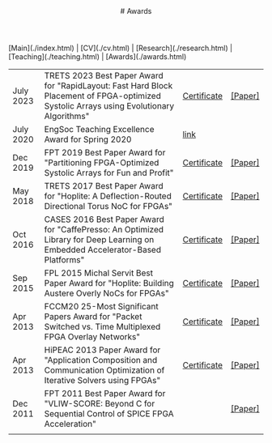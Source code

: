 <div class="wrapper">

<!-- Compilation Instructions
pandoc awards.md -s -c stylesheets/styles.css -o awards.html --metadata pagetitle="Awards"
-->

<header>
# Awards
</header>

<section>
[Main](./index.html) | [CV](./cv.html) | [Research](./research.html) | [Teaching](./teaching.html) | [Awards](./awards.html) <br>
	
| | | | |
|:--|:--|:--|:--|
| July 2023 | TRETS 2023 Best Paper Award for "RapidLayout: Fast Hard Block Placement of FPGA-optimized Systolic Arrays using Evolutionary Algorithms" | [Certificate](./images/trets2023_award.jpg) | [[Paper]](./publications/rapidlayout_trets2022.pdf) | 
| July 2020 | EngSoc Teaching Excellence Award for Spring 2020 | [link](https://www.engsoc.uwaterloo.ca/about-us/awards/faculty-awards/) | 
| Dec 2019 | FPT 2019 Best Paper Award for "Partitioning FPGA-Optimized Systolic Arrays for Fun and Profit" | [Certificate](./images/fpt2019_award.jpg) | [[Paper]](./publications/part-systolic_fpt-2019.pdf.pdf) | 
| May 2018 | TRETS 2017 Best Paper Award for "Hoplite: A Deflection-Routed Directional Torus NoC for FPGAs" | [Certificate](./images/trets2017_award.jpg) | [[Paper]](./publications/hoplite_trets2017.pdf) | 
| Oct 2016 | CASES 2016 Best Paper Award for "CaffePresso: An Optimized Library for Deep Learning on Embedded Accelerator-Based Platforms" | [Certificate](./images/cases2016_award.jpg) | [[Paper]](./publications/caffepresso_cases2016.pdf) | 
| Sep 2015 | FPL 2015 Michal Servit Best Paper Award for "Hoplite: Building Austere Overly NoCs for FPGAs" | [Certificate](./images/fpl2015_award.jpg) | [[Paper]](./publications/hoplite_fpl2015.pdf) 
| Apr 2013 | FCCM20 25-Most Significant Papers Award for "Packet Switched vs. Time Multiplexed FPGA Overlay Networks" | [Certificate](./images/fccm20_award.pdf) | [[Paper]](./publications/ps-tm-networks_fccm-2006.pdf) 
| Apr 2013 | HiPEAC 2013 Paper Award for "Application Composition and Communication Optimization of Iterative Solvers using FPGAs" | [Certificate](./images/hipeac2013_award.pdf) | [[Paper]](./publications/appcompose_fccm-2013.pdf)
| Dec 2011 | FPT 2011 Best Paper Award for "VLIW-SCORE: Beyond C for Sequential Control of SPICE FPGA Acceleration" | | [[Paper]](./publications/spice_iterctrl_fpt-2011.pdf)
| | |
</section>

</div>

<!-- Google tag (gtag.js) -->
<script async src="https://www.googletagmanager.com/gtag/js?id=UA-66521302-1"></script>
<script>
  window.dataLayer = window.dataLayer || [];
  function gtag(){dataLayer.push(arguments);}
  gtag('js', new Date());

  gtag('config', 'UA-66521302-1');
</script>
